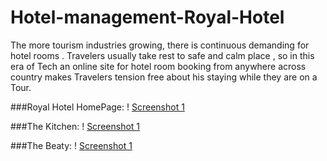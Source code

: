 # Hotel-management-Royal-Hotel
The more tourism industries growing, there is continuous demanding for hotel rooms . Travelers usually take rest to safe and calm place , so in this era of Tech an online site for hotel room booking from anywhere across country makes Travelers tension free about his staying while they are on a Tour.



###Royal Hotel HomePage: 
! [Screenshot 1](RoyalHomepage.png)

###The Kitchen:
! [Screenshot 1](RoyalKitchen.png)

###The Beaty:
! [Screenshot 1](TheStory.png)
